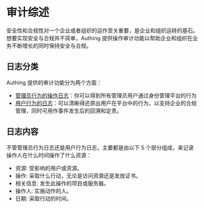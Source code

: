 # 审计综述

<LastUpdated/>

安全性和合规性对一个企业或者组织的运作至关重要，是企业和组织运转的基石。想要实现安全与合规并不简单，Authing 提供操作审计功能以帮助企业和组织在业务不断增长的同时保持安全与合规。

## 日志分类

Authing 提供的审计功能分为两个方面：

- [管理员行为的操作日志](./administrator-action.md)：你可以得到所有管理员用户通过身份管理平台的行为
- [用户行为的日志](./user-action.md)：可以清晰得还原出用户在平台中的行为，以支持企业的合规管理，同时可用作事件发生后的回溯和定责。

## 日志内容

不管管理员行为日志还是用户行为日志，主要都是由以下 5 个部分组成，来记录操作人在什么时间操作了什么资源：

- 资源: 受影响的用户或资源。
- 操作: 采取什么行动，无论是访问资源还是发放证书。
- 相关信息: 发生此操作的项目或服务器。
- 操作人: 实施动作的人。
- 日期: 采取行动的时间。
